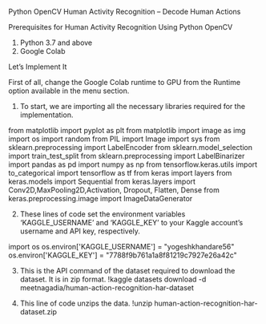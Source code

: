 Python OpenCV Human Activity Recognition – Decode Human Actions

Prerequisites for Human Activity Recognition Using Python OpenCV
1. Python 3.7 and above
2. Google Colab

Let’s Implement It

First of all, change the Google Colab runtime to GPU from the Runtime option available in the menu section.


1. To start, we are importing all the necessary libraries required for the implementation.

from matplotlib import pyplot as plt
from matplotlib import image as img
import os
import random
from PIL import Image
import sys
from sklearn.preprocessing import LabelEncoder
from sklearn.model_selection import train_test_split
from sklearn.preprocessing import LabelBinarizer
import pandas as pd
import numpy as np
from tensorflow.keras.utils import to_categorical
import tensorflow as tf
from keras import layers
from keras.models import Sequential
from keras.layers import Conv2D,MaxPooling2D,Activation, Dropout, Flatten, Dense
from keras.preprocessing.image import ImageDataGenerator


2. These lines of code set the environment variables ‘KAGGLE_USERNAME’ and ‘KAGGLE_KEY’ to your Kaggle account’s username and API key, respectively.

import os 
os.environ['KAGGLE_USERNAME'] = "yogeshkhandare56"
os.environ['KAGGLE_KEY'] = "7788f9b761a1a8f81219c7927e26a42c"


3. This is the API command of the dataset required to download the dataset. It is in zip format.
!kaggle datasets download -d meetnagadia/human-action-recognition-har-dataset


4. This line of code unzips the data.
!unzip human-action-recognition-har-dataset.zip






